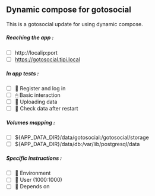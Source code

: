 ## Dynamic compose for gotosocial
This is a gotosocial update for using dynamic compose.
##### Reaching the app :
- [ ] http://localip:port
- [ ] https://gotosocial.tipi.local
##### In app tests :
- [ ] 📝 Register and log in
- [ ] 🖱 Basic interaction
- [ ] 🌆 Uploading data
- [ ] 🔄 Check data after restart
##### Volumes mapping :
- [ ] ${APP_DATA_DIR}/data/gotosocial:/gotosocial/storage
- [ ] ${APP_DATA_DIR}/data/db:/var/lib/postgresql/data
##### Specific instructions :
- [ ] 🌳 Environment
- [ ] 👤 User (1000:1000)
- [ ] 🔗 Depends on
